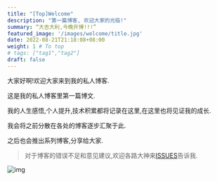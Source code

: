 ```yaml
---
title: "[Top]Welcome"
description: "第一篇博客, 欢迎大家的光临!"
summary: “大吉大利,今晚开博!!!”
featured_image: '/images/welcome/title.jpg'
date: 2022-08-21T21:18:08+08:00
weight: 1 # To top
# tags: ["tag1","tag2"]
draft: false
---
```


大家好啊!欢迎大家来到我的私人博客.

这是我的私人博客里第一篇博文.

我的人生感悟,个人提升,技术积累都将记录在这里,在这里也将见证我的成长.

我会将之前分散在各处的博客逐步汇聚于此.

之后也会推出系列博客,分享给大家.

> 对于博客的错误不足和意见建议,欢迎各路大神来[ISSUES](https://github.com/beagle4ce/beagle4ce.github.io/issues)告诉我.

![img](/images/welcome/img.png)
